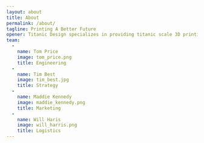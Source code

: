 ```yaml
---
layout: about
title: About
permalink: /about/
tagline: Printing A Better Future
opener: Titanic Design specializes in providing titanic scale 3D printing services for clients around the world. Our goal is to provide the tools to transform concepts into physical artifacts. Opening new possibilities across sectors that have traditionally been unable to access high quality additive manufacturing.
team:
  -
    name: Tom Price
    image: tom_price.png
    title: Engineering
  -
    name: Tim Best
    image: tim_best.jpg
    title: Strategy
  -
    name: Maddie Kennedy
    image: maddie_kennedy.png
    title: Marketing
  -
    name: Will Haris
    image: will_harris.png
    title: Logistics
---
```


